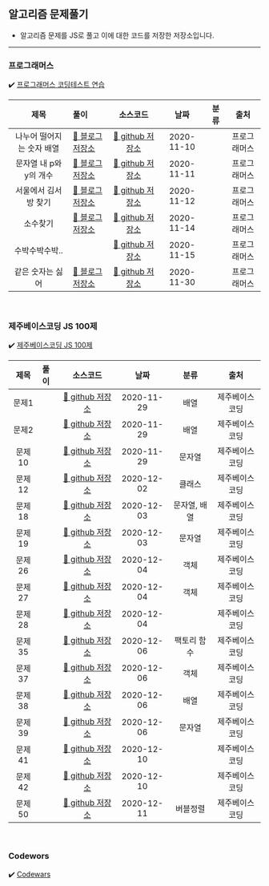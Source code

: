 ## 알고리즘 문제풀기
- 알고리즘 문제를 JS로 풀고 이에 대한 코드를 저장한 저장소입니다.

---

### 프로그래머스
✔️ [프로그래머스 코딩테스트 연습](https://programmers.co.kr/learn/challenges) <br>

|           제목            | 풀이                                                 |                                                      소스코드                                                      |    날짜    | 분류 |     출처     |
| :-----------------------: | :--------------------------------------------------- | :----------------------------------------------------------------------------------------------------------------: | :--------: | :--: | :----------: |
| 나누어 떨어지는 숫자 배열 | [📎 블로그 저장소](https://dev-hyun.tistory.com/141) | [📎 github 저장소 ](https://github.com/devhyun637/Algorithm_JavaScript/blob/master/programmers/level1/sol12910.js) | 2020-11-10 |      | 프로그래머스 |
|  문자열 내 p와 y의 개수   | [📎 블로그 저장소](https://dev-hyun.tistory.com/143) | [📎 github 저장소 ](https://github.com/devhyun637/Algorithm_JavaScript/blob/master/programmers/level1/sol12916.js) | 2020-11-11 |      | 프로그래머스 |
|   서울에서 김서방 찾기    | [📎 블로그 저장소](https://dev-hyun.tistory.com/144) | [📎 github 저장소 ](https://github.com/devhyun637/Algorithm_JavaScript/blob/master/programmers/level1/sol12919.js) | 2020-11-12 |      | 프로그래머스 |
|         소수찾기          | [📎 블로그 저장소](https://dev-hyun.tistory.com/145) | [📎 github 저장소 ](https://github.com/devhyun637/Algorithm_JavaScript/blob/master/programmers/level1/sol12921.js) | 2020-11-14 |      | 프로그래머스 |
|   수박수박수박..          | | [📎 github 저장소 ](https://github.com/devhyun637/Algorithm_JavaScript/blob/master/programmers/level1/sol12922.js) | 2020-11-15 |      | 프로그래머스 |
|      같은 숫자는 싫어    | [📎 블로그 저장소](https://dev-hyun.tistory.com/150) | [📎 github 저장소 ](https://github.com/devhyun637/Algorithm_JavaScript/blob/master/programmers/level1/sol12906.js) | 2020-11-30 |   | 프로그래머스 |

<br>

### 제주베이스코딩 JS 100제
✔️ [제주베이스코딩 JS 100제](https://www.notion.so/JS-100-94d97d294dd14c9b911a02c840fa9f2d) <br>

|           제목            | 풀이                                                 |                                                      소스코드                                                      |    날짜    | 분류 |     출처     |
| :-----------------------: | :--------------------------------------------------- | :----------------------------------------------------------------------------------------------------------------: | :--------: | :--: | :----------: |
|    문제1     |  | [📎 github 저장소 ](https://github.com/devhyun637/Algorithm_JavaScript/blob/master/codeFestival_js/beginner/problem1.js) | 2020-11-29 |  배열   | 제주베이스코딩 |
|    문제2     |  | [📎 github 저장소 ](https://github.com/devhyun637/Algorithm_JavaScript/blob/master/codeFestival_js/beginner/problem2.js) | 2020-11-29 |  배열   | 제주베이스코딩 |
|    문제10    |  | [📎 github 저장소 ](https://github.com/devhyun637/Algorithm_JavaScript/blob/master/codeFestival_js/beginner/problem10.js) | 2020-11-29 |  문자열   | 제주베이스코딩 |
|    문제12    |  | [📎 github 저장소 ](https://github.com/devhyun637/Algorithm_JavaScript/blob/master/codeFestival_js/beginner/problem12.js) | 2020-12-02 | 클래스 | 제주베이스코딩 |
|    문제18    |  | [📎 github 저장소 ](https://github.com/devhyun637/Algorithm_JavaScript/blob/master/codeFestival_js/beginner/problem18.js) | 2020-12-03 | 문자열, 배열 | 제주베이스코딩 |
|    문제19    |  | [📎 github 저장소 ](https://github.com/devhyun637/Algorithm_JavaScript/blob/master/codeFestival_js/beginner/problem19.js) | 2020-12-03 | 문자열 | 제주베이스코딩 |
|    문제26    |  | [📎 github 저장소 ](https://github.com/devhyun637/Algorithm_JavaScript/blob/master/codeFestival_js/beginner/problem26.js) | 2020-12-04 | 객체 | 제주베이스코딩 |
|    문제27    |  | [📎 github 저장소 ](https://github.com/devhyun637/Algorithm_JavaScript/blob/master/codeFestival_js/beginner/problem27.js) | 2020-12-04 | 객체 | 제주베이스코딩 |
|    문제28    |  | [📎 github 저장소 ](https://github.com/devhyun637/Algorithm_JavaScript/blob/master/codeFestival_js/beginner/problem28.js) | 2020-12-04 |   | 제주베이스코딩 |
|    문제35    |  | [📎 github 저장소 ](https://github.com/devhyun637/Algorithm_JavaScript/blob/master/codeFestival_js/intermediate/problem35.js) | 2020-12-06 | 팩토리 함수 | 제주베이스코딩 |
|    문제37    |  | [📎 github 저장소 ](https://github.com/devhyun637/Algorithm_JavaScript/blob/master/codeFestival_js/intermediate/problem37.js) | 2020-12-06 | 객체 | 제주베이스코딩 |
|    문제38    |  | [📎 github 저장소 ](https://github.com/devhyun637/Algorithm_JavaScript/blob/master/codeFestival_js/intermediate/problem38.js) | 2020-12-06 | 배열 | 제주베이스코딩 |
|    문제39    |  | [📎 github 저장소 ](https://github.com/devhyun637/Algorithm_JavaScript/blob/master/codeFestival_js/intermediate/problem39.js) | 2020-12-06 | 문자열 | 제주베이스코딩 |
|    문제41    |  | [📎 github 저장소 ](https://github.com/devhyun637/Algorithm_JavaScript/blob/master/codeFestival_js/intermediate/problem41.js) | 2020-12-10 | | 제주베이스코딩 |
|    문제42    |  | [📎 github 저장소 ](https://github.com/devhyun637/Algorithm_JavaScript/blob/master/codeFestival_js/intermediate/problem42.js) | 2020-12-10 | | 제주베이스코딩 |
|    문제50    |  | [📎 github 저장소 ](https://github.com/devhyun637/Algorithm_JavaScript/blob/master/codeFestival_js/intermediate/problem50.js) | 2020-12-11 | 버블정렬 | 제주베이스코딩 |

<br>

### Codewors
✔️ [Codewars](https://www.codewars.com) <br>
